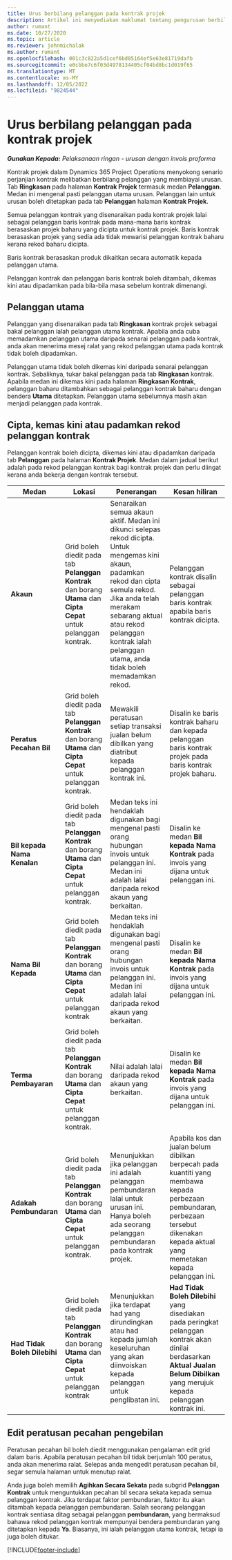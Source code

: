 ```yaml
---
title: Urus berbilang pelanggan pada kontrak projek
description: Artikel ini menyediakan maklumat tentang pengurusan berbilang pelanggan pada kontrak projek.
author: rumant
ms.date: 10/27/2020
ms.topic: article
ms.reviewer: johnmichalak
ms.author: rumant
ms.openlocfilehash: 001c3c822a5d1cef6bd85164ef5e63e81719dafb
ms.sourcegitcommit: e0cbbe7c6f03d4978134405cf04bd8bc1d019f65
ms.translationtype: MT
ms.contentlocale: ms-MY
ms.lasthandoff: 12/05/2022
ms.locfileid: "9824544"
---
```

# <a name="manage-multiple-customers-on-project-contracts"></a>Urus berbilang pelanggan pada kontrak projek

_**Gunakan Kepada:** Pelaksanaan ringan - urusan dengan invois proforma_

Kontrak projek dalam Dynamics 365 Project Operations menyokong senario perjanjian kontrak melibatkan berbilang pelanggan yang membiayai urusan. Tab **Ringkasan** pada halaman **Kontrak Projek** termasuk medan **Pelanggan**. Medan ini mengenal pasti pelanggan utama urusan. Pelanggan lain untuk urusan boleh ditetapkan pada tab **Pelanggan** halaman **Kontrak Projek**.

Semua pelanggan kontrak yang disenaraikan pada kontrak projek lalai sebagai pelanggan baris kontrak pada mana-mana baris kontrak berasaskan projek baharu yang dicipta untuk kontrak projek. Baris kontrak berasaskan projek yang sedia ada tidak mewarisi pelanggan kontrak baharu kerana rekod baharu dicipta.

Baris kontrak berasaskan produk dikaitkan secara automatik kepada pelanggan utama.

Pelanggan kontrak dan pelanggan baris kontrak boleh ditambah, dikemas kini atau dipadamkan pada bila-bila masa sebelum kontrak dimenangi.

## <a name="primary-customer"></a>Pelanggan utama

Pelanggan yang disenaraikan pada tab **Ringkasan** kontrak projek sebagai bakal pelanggan ialah pelanggan utama kontrak. Apabila anda cuba memadamkan pelanggan utama daripada senarai pelanggan pada kontrak, anda akan menerima mesej ralat yang rekod pelanggan utama pada kontrak tidak boleh dipadamkan.

Pelanggan utama tidak boleh dikemas kini daripada senarai pelanggan kontrak. Sebaliknya, tukar bakal pelanggan pada tab **Ringkasan** kontrak. Apabila medan ini dikemas kini pada halaman **Ringkasan Kontrak**, pelanggan baharu ditambahkan sebagai pelanggan kontrak baharu dengan bendera **Utama** ditetapkan. Pelanggan utama sebelumnya masih akan menjadi pelanggan pada kontrak.

## <a name="create-update-or-delete-a-contract-customer-record"></a>Cipta, kemas kini atau padamkan rekod pelanggan kontrak

Pelanggan kontrak boleh dicipta, dikemas kini atau dipadamkan daripada tab **Pelanggan** pada halaman **Kontrak Projek**. Medan dalam jadual berikut adalah pada rekod pelanggan kontrak bagi kontrak projek dan perlu diingat kerana anda bekerja dengan kontrak tersebut.

| Medan | Lokasi | Penerangan | Kesan hiliran |
| --- | --- | --- | --- |
| **Akaun** | Grid boleh diedit pada tab **Pelanggan Kontrak** dan borang **Utama** dan **Cipta Cepat** untuk pelanggan kontrak. | Senaraikan semua akaun aktif. Medan ini dikunci selepas rekod dicipta. Untuk mengemas kini akaun, padamkan rekod dan cipta semula rekod. Jika anda telah merakam sebarang aktual atau rekod pelanggan kontrak ialah pelanggan utama, anda tidak boleh memadamkan rekod. | Pelanggan kontrak disalin sebagai pelanggan baris kontrak apabila baris kontrak dicipta. |
| **Peratus Pecahan Bil** | Grid boleh diedit pada tab **Pelanggan Kontrak** dan borang **Utama** dan **Cipta Cepat** untuk pelanggan kontrak. | Mewakili peratusan setiap transaksi jualan belum dibilkan yang diatribut kepada pelanggan kontrak ini. | Disalin ke baris kontrak baharu dan kepada pelanggan baris kontrak projek pada baris kontrak projek baharu. |
| **Bil kepada Nama Kenalan** | Grid boleh diedit pada tab **Pelanggan Kontrak** dan borang **Utama** dan **Cipta Cepat** untuk pelanggan kontrak. | Medan teks ini hendaklah digunakan bagi mengenal pasti orang hubungan invois untuk pelanggan ini. Medan ini adalah lalai daripada rekod akaun yang berkaitan. | Disalin ke medan **Bil kepada Nama Kontrak** pada invois yang dijana untuk pelanggan ini. |
| **Nama Bil Kepada** | Grid boleh diedit pada tab **Pelanggan Kontrak** dan borang **Utama** dan **Cipta Cepat** untuk pelanggan kontrak | Medan teks ini hendaklah digunakan bagi mengenal pasti orang hubungan invois untuk pelanggan ini. Medan ini adalah lalai daripada rekod akaun yang berkaitan. | Disalin ke medan **Bil kepada Nama Kontrak** pada invois yang dijana untuk pelanggan ini. |
| **Terma Pembayaran** | Grid boleh diedit pada tab **Pelanggan Kontrak** dan borang **Utama** dan **Cipta Cepat** untuk pelanggan kontrak. | Nilai adalah lalai daripada rekod akaun yang berkaitan. | Disalin ke medan **Bil kepada Nama Kontrak** pada invois yang dijana untuk pelanggan ini. |
| **Adakah Pembundaran** | Grid boleh diedit pada tab **Pelanggan Kontrak** dan borang **Utama** dan **Cipta Cepat** untuk pelanggan kontrak. | Menunjukkan jika pelanggan ini adalah pelanggan pembundaran lalai untuk urusan ini. Hanya boleh ada seorang pelanggan pembundaran pada kontrak projek. | Apabila kos dan jualan belum dibilkan berpecah pada kuantiti yang membawa kepada perbezaan pembundaran, perbezaan tersebut dikenakan kepada aktual yang memetakan kepada pelanggan ini. |
| **Had Tidak Boleh Dilebihi** | Grid boleh diedit pada tab **Pelanggan Kontrak** dan borang **Utama** dan **Cipta Cepat** untuk pelanggan kontrak | Menunjukkan jika terdapat had yang dirundingkan atau had kepada jumlah keseluruhan yang akan diinvoiskan kepada pelanggan untuk penglibatan ini. | **Had Tidak Boleh Dilebihi** yang disediakan pada peringkat pelanggan kontrak akan dinilai berdasarkan **Aktual Jualan Belum Dibilkan** yang merujuk kepada pelanggan kontrak ini. |

## <a name="edit-billing-split-percentages"></a>Edit peratusan pecahan pengebilan

Peratusan pecahan bil boleh diedit menggunakan pengalaman edit grid dalam baris. Apabila peratusan pecahan bil tidak berjumlah 100 peratus, anda akan menerima ralat. Selepas anda mengedit peratusan pecahan bil, segar semula halaman untuk menutup ralat.

Anda juga boleh memilih **Agihkan Secara Sekata** pada subgrid **Pelanggan Kontrak** untuk menguntukkan pecahan bil secara sekata kepada semua pelanggan kontrak. Jika terdapat faktor pembundaran, faktor itu akan ditambah kepada pelanggan pembundaran. Salah seorang pelanggan kontrak sentiasa ditag sebagai pelanggan **pembundaran**, yang bermaksud bahawa rekod pelanggan kontrak mempunyai bendera pembundaran yang ditetapkan kepada **Ya**. Biasanya, ini ialah pelanggan utama kontrak, tetapi ia juga boleh ditukar.


[!INCLUDE[footer-include](../../includes/footer-banner.md)]
